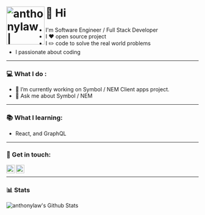 # :wave: Hi  <img align="left" alt="anthonylaw | Twitter" width="100px" src="https://78.media.tumblr.com/5e9d3312905266bf5e0828a78b22266e/tumblr_p8a7okXRqQ1xnw7qqo1_500.gif" />

- I'm Software Engineer / Full Stack Developer
- I :heart: open source project
- I :pencil2: code to solve the real world problems
- I passionate about coding

---

### :computer: What I do :

- 🔭 I’m currently working on Symbol / NEM Client apps project.
- 💬 Ask me about Symbol / NEM 

---

### :books: What I learning:

- React, and GraphQL

---

### :pencil: Get in touch:

[<img align="left" alt="anthonylaw | Twitter" width="22px" src="https://cdn.jsdelivr.net/npm/simple-icons@v3/icons/twitter.svg" />][twitter]
[<img align="left" alt="anthonylaw | Dev.to" width="22px" src="https://cdn.jsdelivr.net/npm/simple-icons@v3/icons/dev-dot-to.svg" />][dev.to]

<br />

---

### :bar_chart: Stats

<img align="left" alt="anthonylaw's Github Stats" src="https://github-readme-stats.vercel.app/api?username=anthonylaw&show_icons=true&theme=shades-of-purple" />


[twitter]: https://twitter.com/yclaw1015
[dev.to]: https://dev.to/anthonylaw

<!--
**AnthonyLaw/anthonylaw** is a ✨ _special_ ✨ repository because its `README.md` (this file) appears on your GitHub profile.

Here are some ideas to get you started:

- 🔭 I’m currently working on ...
- 🌱 I’m currently learning ...
- 👯 I’m looking to collaborate on ...
- 🤔 I’m looking for help with ...
- 💬 Ask me about ...
- 📫 How to reach me: ...
- 😄 Pronouns: ...
- ⚡ Fun fact: ...
-->


